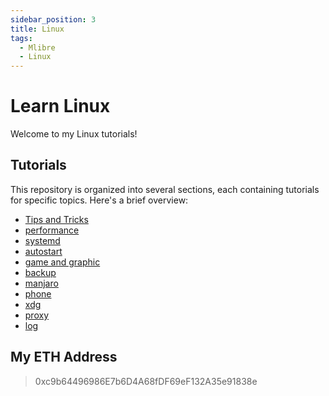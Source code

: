 ```yaml
---
sidebar_position: 3
title: Linux
tags:
  - Mlibre
  - Linux
---
```


# Learn Linux

Welcome to my Linux tutorials!

## Tutorials

This repository is organized into several sections, each containing tutorials for specific topics. Here's a brief overview:

* [Tips and Tricks](./Tips%20and%20Tricks.md)
* [performance](./performance.md)
* [systemd](./systemd.md)
* [autostart](./autostart.md)
* [game and graphic](./game%20and%20graphic.md)
* [backup](./backup.md)
* [manjaro](./manjaro.md)
* [phone](./phone.md)
* [xdg](./xdg.md)
* [proxy](./proxy.md)
* [log](./log.md)

## My ETH Address

> 0xc9b64496986E7b6D4A68fDF69eF132A35e91838e
